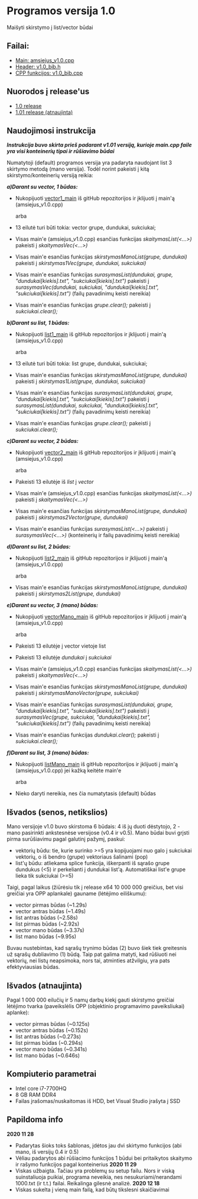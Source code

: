 # Programos versija 1.0
Maišyti skirstymo į list/vector būdai
## Failai:
* [Main: amsiejus_v1.0.cpp](https://github.com/iLoveCepelinai/Objektinis_programavimas/blob/v_1.0/amsiejus_v1.0/amsiejus_v1.0.cpp)
* [Header: v1.0_bib.h](https://github.com/iLoveCepelinai/Objektinis_programavimas/blob/v_1.0/amsiejus_v1.0/v1.0_bib.h)
* [CPP funkcijos: v1.0_bib.cpp](https://github.com/iLoveCepelinai/Objektinis_programavimas/blob/v_1.0/amsiejus_v1.0/v1.0_bib.cpp)
## Nuorodos į release'us
* [1.0 release](https://github.com/iLoveCepelinai/Objektinis_programavimas/releases/tag/v1.0)
* [1.01 release (atnaujinta)](https://github.com/iLoveCepelinai/Objektinis_programavimas/releases/tag/v1.01)
## Naudojimosi instrukcija
***Instrukcija buvo skirta prieš padarant v1.01 versiją, kurioje main.cpp faile yra visi konteinerių tipai ir rūšiavimo būdai***


Numatytoji (default) programos versija yra padaryta naudojant list 3 skirtymo metodą (mano versija). Todėl norint pakeisti į kitą skirstymo/konteinerių versiją reikia:

***a)Darant su vector, 1 būdas:***
* Nukopijuoti [vector1_main](https://github.com/iLoveCepelinai/Objektinis_programavimas/blob/v_1.0/vector1_main) iš gitHub repozitorijos ir įklijuoti į main'ą (amsiejus_v1.0.cpp)

  arba
  
* 13 eilutė turi būti tokia: vector <studentas> grupe, dundukai, sukciukai;
* Visas main'e (amsiejus_v1.0.cpp) esančias funkcijas *skaitymasList(<...>)* pakeisti į *skaitymasVec(<...>)*
* Visas main'e esančias funkcijas *skirstymasManoList(grupe, dundukai)* pakeisti į *skirstymas1Vec(grupe, dundukai, sukciukai)*
* Visas main'e esančias funkcijas *surasymasList(dundukai, grupe, "dundukai[kiekis].txt", "sukciukai[kiekis].txt")* pakeisti į *surasymasVec(dundukai, sukciukai, "dundukai[kiekis].txt", "sukciukai[kiekis].txt")* (failų pavadinimų keisti nereikia)
* Visas main'e esančias funkcijas *grupe.clear();* pakeisti į *sukciukai.clear();*
  
***b)Darant su list, 1 būdas:***
* Nukopijuoti [list1_main](https://github.com/iLoveCepelinai/Objektinis_programavimas/blob/v_1.0/list1_main) iš gitHub repozitorijos ir įklijuoti į main'ą (amsiejus_v1.0.cpp)

  arba
  
* 13 eilutė turi būti tokia: list <studentas> grupe, dundukai, sukciukai;
* Visas main'e esančias funkcijas *skirstymasManoList(grupe, dundukai)* pakeisti į *skirstymas1List(grupe, dundukai, sukciukai)*
* Visas main'e esančias funkcijas *surasymasList(dundukai, grupe, "dundukai[kiekis].txt", "sukciukai[kiekis].txt")* pakeisti į *surasymasList(dundukai, sukciukai, "dundukai[kiekis].txt", "sukciukai[kiekis].txt")* (failų pavadinimų keisti nereikia)
* Visas main'e esančias funkcijas *grupe.clear();* pakeisti į *sukciukai.clear();*
  
***c)Darant su vector, 2 būdas:***
* Nukopijuoti [vector2_main](https://github.com/iLoveCepelinai/Objektinis_programavimas/blob/v_1.0/vector2_main) iš gitHub repozitorijos ir įklijuoti į main'ą (amsiejus_v1.0.cpp)

  arba
  
* Pakeisti 13 eilutėje iš *list* į *vector*
* Visas main'e (amsiejus_v1.0.cpp) esančias funkcijas *skaitymasList(<...>)* pakeisti į *skaitymasVec(<...>)*
* Visas main'e esančias funkcijas *skirstymasManoList(grupe, dundukai)* pakeisti į *skirstymas2Vector(grupe, dundukai)*
* Visas main'e esančias funkcijas *surasymasList(<...>)* pakeisti į *surasymasVec(<...>)* (konteinerių ir failų pavadinimų keisti nereikia)

***d)Darant su list, 2 būdas:***
* Nukopijuoti [list2_main](https://github.com/iLoveCepelinai/Objektinis_programavimas/blob/v_1.0/list2_main) iš gitHub repozitorijos ir įklijuoti į main'ą (amsiejus_v1.0.cpp)

  arba
  
* Visas main'e esančias funkcijas *skirstymasManoList(grupe, dundukai)* pakeisti į *skirstymas2List(grupe, dundukai)*

***e)Darant su vector, 3 (mano) būdas:***
* Nukopijuoti [vectorMano_main](https://github.com/iLoveCepelinai/Objektinis_programavimas/blob/v_1.0/vectorMano_main) iš gitHub repozitorijos ir įklijuoti į main'ą (amsiejus_v1.0.cpp)

  arba
  
* Pakeisti 13 eilutėje į vector vietoje list
* Pakeisti 13 eilutėje *dundukai* į *sukciukai*
* Visas main'e (amsiejus_v1.0.cpp) esančias funkcijas *skaitymasList(<...>)* pakeisti į *skaitymasVec(<...>)*
* Visas main'e esančias funkcijas *skirstymasManoList(grupe, dundukai)* pakeisti į *skirstymasManoVector(grupe, sukciukai)*
* Visas main'e esančias funkcijas *surasymasList(dundukai, grupe, "dundukai[kiekis].txt", "sukciukai[kiekis].txt")* pakeisti į *surasymasVec(grupe, sukciukai, "dundukai[kiekis].txt", "sukciukai[kiekis].txt")* (failų pavadinimų keisti nereikia)
* Visas main'e esančias funkcijas *dundukai.clear();* pakeisti į *sukciukai.clear();*

***f)Darant su list, 3 (mano) būdas:***
* Nukopijuoti [listMano_main](https://github.com/iLoveCepelinai/Objektinis_programavimas/blob/v_1.0/listMano_main) iš gitHub repozitorijos ir įklijuoti į main'ą (amsiejus_v1.0.cpp) jei kažką keitėte main'e

  arba
  
* Nieko daryti nereikia, nes čia numatytasis (default) būdas

## Išvados (senos, netikslios)
Mano versijoje v1.0 buvo skirstoma 6 būdais: 4 iš jų duoti dėstytojo, 2 - mano pasirinkti ankstesnėse versijose (v0.4 ir v0.5). Mano būdai buvi grįsti pirma surūšiavimu pagal galutinį pažymį, paskui:
* vektorių būdu: tie, kurie surinko >=5 yra kopijuojami nuo galo į sukciukai vektorių, o iš bendro (grupe) vektoriaus šalinami (pop)
* list'ų būdu: atliekama splice funkcija, iškerpanti iš sąrašo grupe dundukus (<5) ir perkelianti į dundukai list'ą. Automatiškai list'e grupe lieka tik sukciukai (>=5)

Taigi, pagal laikus (žiūrėsiu tik į release x64 10 000 000 greičius, bet visi greičiai yra OPP aplankale) gauname (lėtėjimo eiliškumu):
* vector pirmas būdas (~1.29s)
* vector antras būdas (~1.49s)
* list antras būdas (~2.58s)
* list pirmas būdas (~2.92s)
* vector mano būdas (~3.37s)
* list mano būdas (~9.95s)

Buvau nustebintas, kad sąrašų trynimo būdas (2) buvo šiek tiek greitesnis už sąrašų dubliavimo (1) būdą. Taip pat galima matyti, kad rūšiuoti nei vektorių, nei listų neapsimoka, nors tai, atminties atžvilgiu, yra pats efektyviausias būdas.

## Išvados (atnaujinta)
Pagal 1 000 000 eilučių ir 5 namų darbų kiekį gauti skirstymo greičiai lėtėjimo tvarka (paveikslėlis OPP (objektinio programavimo paveiksliukai) aplanke):
* vector pirmas būdas (~0.125s)
* vector antras būdas (~0.152s)
* list antras būdas (~0.273s)
* list pirmas būdas (~0.294s)
* vector mano būdas (~0.341s)
* list mano būdas (~0.646s)

## Kompiuterio parametrai
* Intel core i7-7700HQ
* 8 GB RAM DDR4
* Failas įrašomas/nuskaitomas iš HDD, bet Visual Studio įrašyta į SSD

## Papildoma info
**2020 11 28**
* Padarytas šioks toks šablonas, įdėtos jau dvi skirtymo funkcijos (abi mano, iš versijų 0.4 ir 0.5)
* Vėliau padarytos abi rūšiacimo funkcijos 1 būdui bei pritaikytos skaitymo ir rašymo funkcijos pagal konteinerius
**2020 11 29**
* Viskas užbaigta. Tačiau yra problemų su setup failu. Nors ir viską suinstaliuoja puikiai, programa neveikia, nes nesukuriami/nerandami 1000.txt (ir t.t.) failai. Reikalinga gilesnė analizė.
**2020 12 18**
* Viskas sukelta į vieną main failą, kad būtų tikslesni skaičiavimai

